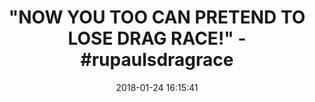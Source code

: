 ---
title: '"NOW YOU TOO CAN PRETEND TO LOSE DRAG RACE!" - #rupaulsdragrace'
name: RuPaul's Drag Race RuPaul
date: '2018-01-24 16:15:41'
buy_now: >-
  https://www.amazon.com/RuPaul-RuPauls-Drag-Race/dp/B018HDVZ7S?SubscriptionId=AKIAIA5RBQIWQVTCUEUQ&tag=coldcutdeals-20&linkCode=xm2&camp=2025&creative=165953&creativeASIN=B018HDVZ7S
description_markdown: |+
  RuPaul's Drag Race RuPaul

    - The most famous drag queen in the world! Gentlemen, start your engines... and may the best woman win!

    - Exclusive 16-inch tall statue spotlights RuPaul. A must for fans of Logo TV's RuPaul's Drag Race!

    - The ever-stylish RuPaul is ready for the race to begin, wearing a skintight jumpsuit in sultry red and white. From the checkered display base to the tips of her double checkered flags, she stands about 12-inches tall, while the overall piece measures approximately 16-inches tall x 8-inches wide x 6-inches long.

    - This amazing piece is a must for fans of RuPaul's Drag Race. Don't underestimate the competition - order yours today! Do you have what it takes to win RuPaul's Drag Race? Charisma, uniqueness, nerve, and talent are just a few of the qualities you need to be #1, and those traits are certainly present in this fierce statue! Take home the star of Logo TV's series as seen throughout Season 7 with your very own RuPaul's Drag Race RuPaul Statue. Size: 12-inches tall Celebrities: Rupaul

tweet_id_str: '956198830223101952'
price: ''
you_save: ''
asin: B018HDVZ7S
image: 'https://images-na.ssl-images-amazon.com/images/I/512ulfFZBtL.jpg'

---